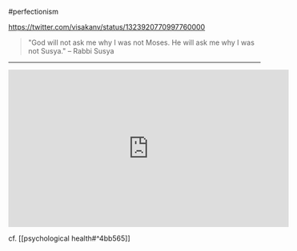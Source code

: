 
#perfectionism

https://twitter.com/visakanv/status/1323920770997760000
> "God will not ask me why I was not Moses. He will ask me why I was not Susya." – Rabbi Susya

---

<iframe width="560" height="315" src="https://www.youtube.com/embed/BtPeF2Vfj_0" title="YouTube video player" frameborder="0" allow="accelerometer; autoplay; clipboard-write; encrypted-media; gyroscope; picture-in-picture" allowfullscreen></iframe>

cf. [[psychological health#^4bb565]]